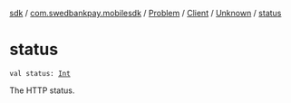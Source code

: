[sdk](../../../../index.md) / [com.swedbankpay.mobilesdk](../../../index.md) / [Problem](../../index.md) / [Client](../index.md) / [Unknown](index.md) / [status](./status.md)

# status

`val status: `[`Int`](https://kotlinlang.org/api/latest/jvm/stdlib/kotlin/-int/index.html)

The HTTP status.

